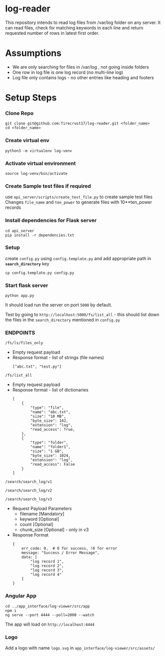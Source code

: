 # log-reader

This repository intends to read log files from /var/log folder on any server.
It can read files, check for matching keywords in each line and return requested number of rows in latest first order.

# Assumptions
- We are only searching for files in /var/log , not going inside folders
- One row in log file is one log record (no multi-line log)
- Log file only contains logs - no other entries like heading and footers

# Setup Steps

### Clone Repo
```
git clone git@github.com:firecrust17/log-reader.git <folder_name>
cd <folder_name>
```

### Create virtual env
```
python3 -m virtualenv log-venv
```

### Activate virtual environment
```
source log-venv/bin/activate
```

### Create Sample test files if required
use `api_server/scripts/create_test_file.py` to create sample test files
Changes `file_name` and `ten_power` to generate files with 10**ten_power records

### Install dependencies for Flask server
```
cd api_server
pip install -r dependencies.txt
```

### Setup
create `config.py` using `config.template.py` and add appropriate path in __`search_directory`__ key
```
cp config.template.py config.py
```

### Start flask server
```
python app.py
```

It should load run the server on port `5000` by default. 

Test by going to `http://localhost:5000/fs/list_all`  - this should list down the files in the `search_directory` mentioned in `config.py`

### ENDPOINTS

`/fs/ls/files_only`
- Empty request payload
- Response format - list of strings (file names) 
    ```
    ["abc.txt", "test.py"]
    ```

`/fs/list_all`
- Empty request payload
- Response format - list of dictionaries
    ```
    [
        {
            "type": "file",
            "name": "abc.txt",
            "size": "10 MB",
            "byte_size": 142, 
            "extension": "log",
            "read_access": True,
        },
        {
            "type": "folder",
            "name": "folder1",
            "size": "1 GB",
            "byte_size": 1024, 
            "extension": "log",
            "read_access": False
        }
    ]
    ```

`/search/search_log/v1`

`/search/search_log/v2`

`/search/search_log/v3`

- Request Payload Parameters
    - filename [Mandatory]
    - keyword [Optional]
    - count [Optional]
    - chunk_size [Optional] - only in v3
- Response Format
    ```
    {
        err_code: 0,  # 0 for success, !0 for error
        message: "Success / Error Message",
        data: [
            "log record 1",
            "log record 2",
            "log record 3",
            "log record 4"
        ]
    }
    ```

### Angular App

```
cd ../app_interface/log-viewer/src/app
npm i
ng serve --port 4444 --poll=2000 --watch
```

The app will load on `http://localhost:4444`

### Logo
Add a logo with name `logo.svg` in `app_interface/log-viewer/src/assets/`